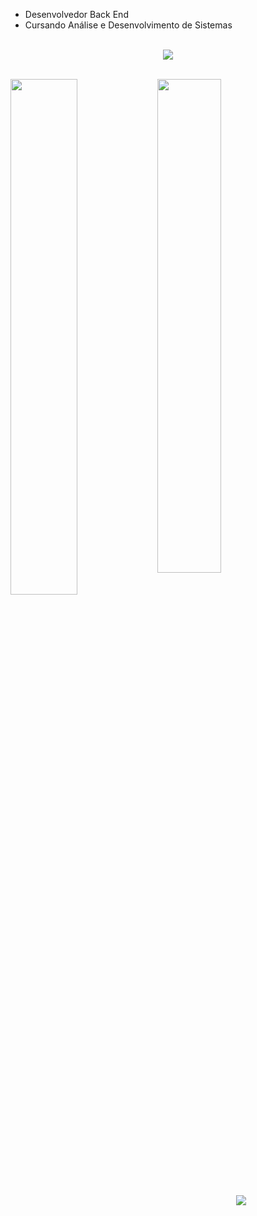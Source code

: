 
- Desenvolvedor Back End
- Cursando Análise e Desenvolvimento de Sistemas

<br>
<div align="center">
  <img src="https://skillicons.dev/icons?i=nodejs,js,html,css"></img>
</div>
<br>


<img align="left" width="46%" src="https://github-readme-stats.vercel.app/api?username=felipesdl&show_icons=true&theme=github_dark"></img>
<img width="45%" src="https://github-readme-stats.vercel.app/api/top-langs/?username=felipesdl&layout=compact&theme=github_dark"></img>

<br>

<div align="center">
  <a href="https://www.linkedin.com/in/felipesdl/" target="_blank"><img src="https://img.shields.io/badge/-LinkedIn-%230077B5?style=for-the-badge&logo=linkedin&logoColor=white" target="_blank"></a>
</div>

